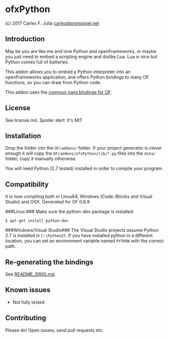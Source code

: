ofxPython
=========

(c) 2017 Carles F. Julià <carles@protopixel.net>

Introduction
------------
May be you are like me and love Python and openFrameworks, or maybe you just need to embed a scripting engine and dislike Lua. Lua is nice but Python comes full of batteries.

This addon allows you to embed a Python interpreter into an openFrameworks application, and offers Python bindings to many OF functions, so you can draw from Python code.

This addon uses the [common swig bindings for OF](https://github.com/danomatika/swig-openframeworks).

License
-------
See license.md. Spoiler alert: it's MIT

Installation
------------
Drop the folder into the `OF/addons/` folder. If your project generator is clever enough it will copy the `OF/addons/ofxPython/lib/*.py` files into the `data/` folder, copy it manually otherwise.

You will need Python (2.7 tested) installed in order to compile your program.

Compatibility
------------
It is now compiling both in Linux64, Windows (Code::Blocks and Visual Studio) and OSX. Generated for OF 0.8.9

###Linux:###
Make sure the python-dev package is installed:

```
$ apt-get install python-dev
```

###Windows/Visual Studio###
The Visual Studio projects assume Python 2.7 is installed in `C:\Python27`. If you have installed python in a different location, you can set an environment variable named `PYTHON` with the correct path.

Re-generating the bindings
--------------------------
See [README_SWIG.md](README_SWIG.md).

Known issues
------------
- Not fully tested

Contributing
------------
Please do! Open issues, send pull requests etc.
